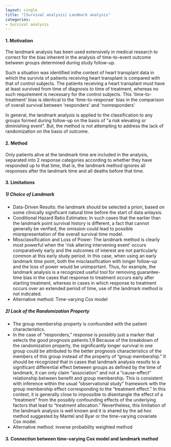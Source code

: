 ```yaml
---
layout: single
title: "[Survival analysis] Landmark analysis"
categories:
- Survival analysis
---
```


#### 1. Motivation
The landmark analysis has been used extensively in medical research to correct for the bias inherent in the analysis of time-to-event outcome between groups determined during study follow-up.

Such a situation was identified inthe context of heart transplant data in which the survivla of patients receiving heart transplant is compared with that of control subjects. The patients receiving a heart transplant must have at least survived from time of diagnosis to time of treatment, whereas no such requirement is necessary for the control subjects. This 'time-to-treatment' bias is identical to the 'time-to-response' bias in the comparison of overall survival between 'responders' and 'nonresponders'

In general, the landmark analysis is applied to the classification to any groups formed during follow-up on the basis of "a risk elevating or diminishing event". But, the method is not attempting to address the lack of randomization on the basis of outcome.

#### 2. Method
Only patients alive at the landmark time are included in the analysis, separated into 2 response categories according to whether they have responded up to that time, that is, the landmark method ignores all responses after the landmark time and all deaths before that time.

#### 3. Limitations
##### 1) Choice of Landmark
- Data-Driven Results: the landmark should be selected a priori, based on some clinically significant natural time before the start of data anlaysis.
- Conditional Hazard Ratio Estimates: In such cases that the earlier than the landmark point survival history is different, a fact that cannot generally be verified, the omission could lead to possible misrepresentation of the overall survival time model.
- Missclassification and Loss of Power: The landmark method is clearly most powerful when the 'risk altering intervening event' occurs comparatively early and the outcomes of interest are not particularly common at this early study period. In this case, when using an early landmark time point, both the misclassification with longer follow-up and the loss of power would be unimportant. Thus, for example, the landmark analysis is a recognized useful tool for removing guarantee-time bias in the cases that response to treatment occurs early after starting treatment, whereas in cases in which response to treatment occurs over an extended period of time, use of the landmark method is not indicated.
- Alternative method: Time-varying Cox model

##### 2) Lack of the Randomization Property
- The group membership property is confounded with the patient characteristics.
- In the case of “responders,” response is possibly just a marker that selects the good prognosis patients.1,9 Because of the breakdown of the randomization property, the significantly longer survival in one group could be attributed to the better prognosis characteristics of the members of this group instead of the property of “group membership.” It should be recognized that in cases that landmark analysis results to a significant differential effect between groups as defined by the time of landmark, it can only claim “association” and not a “cause-effect” relationship between benefit and group membership. This is consistent with inference within the usual “observational study” framework with the group membership effect corresponding to the “treatment effect.” In this context, it is generally close to impossible to disentangle the effect of a “treatment” from the possibly confounding effects of the underlying factors that lead to “treatment allocation.” Nevertheless, this limitation of the landmark analysis is well known and it is shared by the ad hoc method suggested by Mantel and Byar or the time-varying covariate Cox model.
- Alternative method: inverse probability weighted method

#### 3. Connection between time-varying Cox model and landmark method
